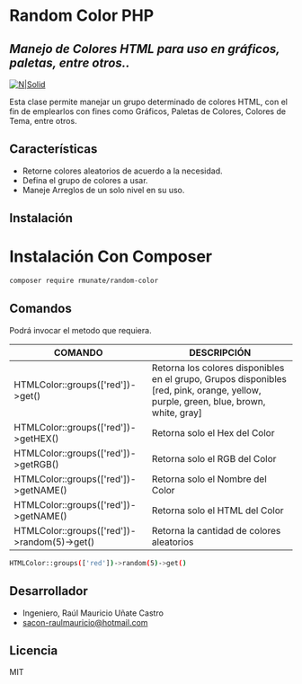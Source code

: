 # Random Color PHP
## _Manejo de Colores HTML para uso en gráficos, paletas, entre otros.._

[![N|Solid](https://i.ibb.co/ZLzQTpm/Firma-Git-Hub.png)](#)

Esta clase permite manejar un grupo determinado de colores HTML, con el fin de emplearlos con fines como Gráficos, Paletas de Colores, Colores de Tema, entre otros.

## Características

-	Retorne colores aleatorios de acuerdo a la necesidad.
-	Defina el grupo de colores a usar.
-	Maneje Arreglos de un solo nivel en su uso.

## Instalación
# Instalación Con Composer

```sh
composer require rmunate/random-color
```
## Comandos

Podrá invocar el metodo que requiera.

| COMANDO | DESCRIPCIÓN |
| ----------- | ----------- |
| HTMLColor::groups(['red'])->get() | Retorna los colores disponibles en el grupo, Grupos disponibles [red, pink, orange, yellow, purple, green, blue, brown, white, gray] |
| HTMLColor::groups(['red'])->getHEX() | Retorna solo el Hex del Color |
| HTMLColor::groups(['red'])->getRGB() | Retorna solo el RGB del Color |
| HTMLColor::groups(['red'])->getNAME() | Retorna solo el Nombre del Color |
| HTMLColor::groups(['red'])->getNAME() | Retorna solo el HTML del Color |
| HTMLColor::groups(['red'])->random(5)->get() | Retorna la cantidad de colores aleatorios |

```sh
HTMLColor::groups(['red'])->random(5)->get()
```

## Desarrollador
- Ingeniero, Raúl Mauricio Uñate Castro
- sacon-raulmauricio@hotmail.com

## Licencia
MIT
